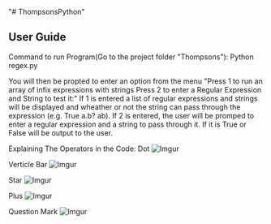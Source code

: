 "# ThompsonsPython" 


## User Guide ##
Command to run Program(Go to the project folder "Thompsons"):
    Python regex.py

You will then be propted to enter an option from the menu
    "Press 1 to run an array of infix expressions with strings
    Press 2 to enter a Regular Expression and String to test it:"
If 1 is entered a list of regular expressions and strings will be displayed and 
wheather or not the string can pass through the expression (e.g. True a.b? ab).
If 2 is entered, the user will be promped to enter a regular expression and 
a string to pass through it. If it is True or False will be output to the user.


Explaining The Operators in the Code:
Dot
![Imgur](https://i.imgur.com/1CbJa9I.jpg)

Verticle Bar
![Imgur](https://i.imgur.com/83P2N6u.jpg)

Star
![Imgur](https://i.imgur.com/22vaqGr.jpg)

Plus
![Imgur](https://i.imgur.com/LBfmxtJ.jpg)

Question Mark
![Imgur](https://i.imgur.com/TE5FNza.jpg)
